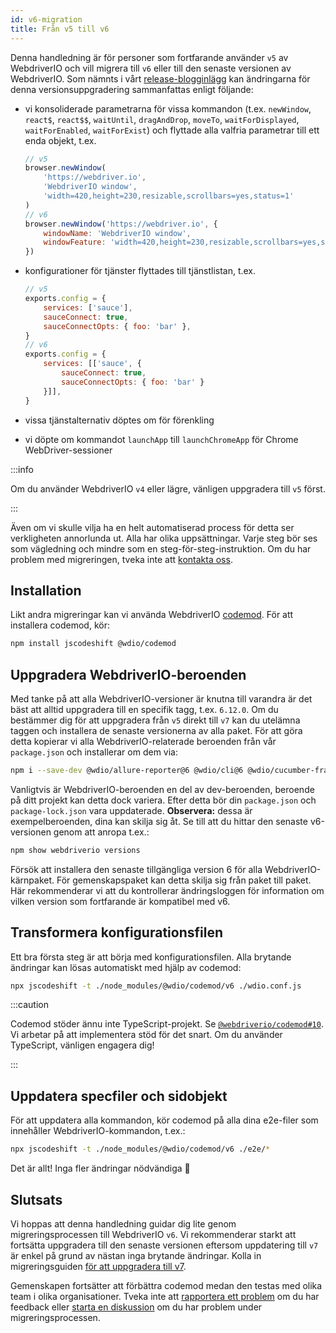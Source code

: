 ```yaml
---
id: v6-migration
title: Från v5 till v6
---
```


Denna handledning är för personer som fortfarande använder `v5` av WebdriverIO och vill migrera till `v6` eller till den senaste versionen av WebdriverIO. Som nämnts i vårt [release-blogginlägg](https://webdriver.io/blog/2020/03/26/webdriverio-v6-released) kan ändringarna för denna versionsuppgradering sammanfattas enligt följande:

- vi konsoliderade parametrarna för vissa kommandon (t.ex. `newWindow`, `react$`, `react$$`, `waitUntil`, `dragAndDrop`, `moveTo`, `waitForDisplayed`, `waitForEnabled`, `waitForExist`) och flyttade alla valfria parametrar till ett enda objekt, t.ex.

    ```js
    // v5
    browser.newWindow(
        'https://webdriver.io',
        'WebdriverIO window',
        'width=420,height=230,resizable,scrollbars=yes,status=1'
    )
    // v6
    browser.newWindow('https://webdriver.io', {
        windowName: 'WebdriverIO window',
        windowFeature: 'width=420,height=230,resizable,scrollbars=yes,status=1'
    })
    ```

- konfigurationer för tjänster flyttades till tjänstlistan, t.ex.

    ```js
    // v5
    exports.config = {
        services: ['sauce'],
        sauceConnect: true,
        sauceConnectOpts: { foo: 'bar' },
    }
    // v6
    exports.config = {
        services: [['sauce', {
            sauceConnect: true,
            sauceConnectOpts: { foo: 'bar' }
        }]],
    }
    ```

- vissa tjänstalternativ döptes om för förenkling
- vi döpte om kommandot `launchApp` till `launchChromeApp` för Chrome WebDriver-sessioner

:::info

Om du använder WebdriverIO `v4` eller lägre, vänligen uppgradera till `v5` först.

:::

Även om vi skulle vilja ha en helt automatiserad process för detta ser verkligheten annorlunda ut. Alla har olika uppsättningar. Varje steg bör ses som vägledning och mindre som en steg-för-steg-instruktion. Om du har problem med migreringen, tveka inte att [kontakta oss](https://github.com/webdriverio/codemod/discussions/new).

## Installation

Likt andra migreringar kan vi använda WebdriverIO [codemod](https://github.com/webdriverio/codemod). För att installera codemod, kör:

```sh
npm install jscodeshift @wdio/codemod
```

## Uppgradera WebdriverIO-beroenden

Med tanke på att alla WebdriverIO-versioner är knutna till varandra är det bäst att alltid uppgradera till en specifik tagg, t.ex. `6.12.0`. Om du bestämmer dig för att uppgradera från `v5` direkt till `v7` kan du utelämna taggen och installera de senaste versionerna av alla paket. För att göra detta kopierar vi alla WebdriverIO-relaterade beroenden från vår `package.json` och installerar om dem via:

```sh
npm i --save-dev @wdio/allure-reporter@6 @wdio/cli@6 @wdio/cucumber-framework@6 @wdio/local-runner@6 @wdio/spec-reporter@6 @wdio/sync@6 wdio-chromedriver-service@6 webdriverio@6
```

Vanligtvis är WebdriverIO-beroenden en del av dev-beroenden, beroende på ditt projekt kan detta dock variera. Efter detta bör din `package.json` och `package-lock.json` vara uppdaterade. __Observera:__ dessa är exempelberoenden, dina kan skilja sig åt. Se till att du hittar den senaste v6-versionen genom att anropa t.ex.:

```sh
npm show webdriverio versions
```

Försök att installera den senaste tillgängliga version 6 för alla WebdriverIO-kärnpaket. För gemenskapspaket kan detta skilja sig från paket till paket. Här rekommenderar vi att du kontrollerar ändringsloggen för information om vilken version som fortfarande är kompatibel med v6.

## Transformera konfigurationsfilen

Ett bra första steg är att börja med konfigurationsfilen. Alla brytande ändringar kan lösas automatiskt med hjälp av codemod:

```sh
npx jscodeshift -t ./node_modules/@wdio/codemod/v6 ./wdio.conf.js
```

:::caution

Codemod stöder ännu inte TypeScript-projekt. Se [`@webdriverio/codemod#10`](https://github.com/webdriverio/codemod/issues/10). Vi arbetar på att implementera stöd för det snart. Om du använder TypeScript, vänligen engagera dig!

:::

## Uppdatera specfiler och sidobjekt

För att uppdatera alla kommandon, kör codemod på alla dina e2e-filer som innehåller WebdriverIO-kommandon, t.ex.:

```sh
npx jscodeshift -t ./node_modules/@wdio/codemod/v6 ./e2e/*
```

Det är allt! Inga fler ändringar nödvändiga 🎉

## Slutsats

Vi hoppas att denna handledning guidar dig lite genom migreringsprocessen till WebdriverIO `v6`. Vi rekommenderar starkt att fortsätta uppgradera till den senaste versionen eftersom uppdatering till `v7` är enkel på grund av nästan inga brytande ändringar. Kolla in migreringsguiden [för att uppgradera till v7](v7-migration).

Gemenskapen fortsätter att förbättra codemod medan den testas med olika team i olika organisationer. Tveka inte att [rapportera ett problem](https://github.com/webdriverio/codemod/issues/new) om du har feedback eller [starta en diskussion](https://github.com/webdriverio/codemod/discussions/new) om du har problem under migreringsprocessen.